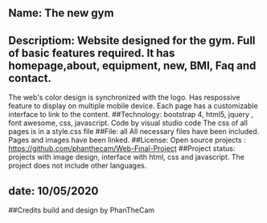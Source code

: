 ## Name: The new gym
## Descriptiom: Website designed for the gym. Full of basic features required. It has homepage,about, equipment, new, BMI, Faq and contact.
The web's color design is synchronized with the logo. Has respossive feature to display on multiple mobile device. Each page has a customizable interface to link to the content.
##Technology: bootstrap 4, html5, jquery , font awesome, css, javascript. Code by visual studio code
The css of all pages is in a style.css file
##File: all All necessary files have been included. Pages and images have been linked.
##License: Open source projects : https://github.com/phanthecam/Web-Final-Project
##Project status: projects with image design, interface with html, css and javascript. The project does not include other languages.
## date: 10/05/2020
##Credits build and design by PhanTheCam